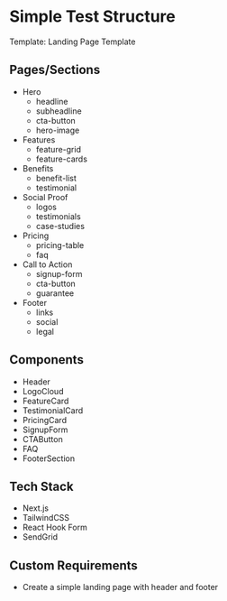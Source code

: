 # Simple Test Structure

Template: Landing Page Template

## Pages/Sections

- Hero
  - headline
  - subheadline
  - cta-button
  - hero-image
- Features
  - feature-grid
  - feature-cards
- Benefits
  - benefit-list
  - testimonial
- Social Proof
  - logos
  - testimonials
  - case-studies
- Pricing
  - pricing-table
  - faq
- Call to Action
  - signup-form
  - cta-button
  - guarantee
- Footer
  - links
  - social
  - legal

## Components

- Header
- LogoCloud
- FeatureCard
- TestimonialCard
- PricingCard
- SignupForm
- CTAButton
- FAQ
- FooterSection

## Tech Stack

- Next.js
- TailwindCSS
- React Hook Form
- SendGrid

## Custom Requirements

- Create a simple landing page with header and footer

